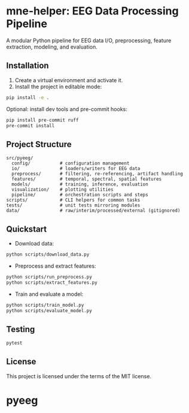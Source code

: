 # mne-helper: EEG Data Processing Pipeline

A modular Python pipeline for EEG data I/O, preprocessing, feature extraction, modeling, and evaluation. 

## Installation

1. Create a virtual environment and activate it.
2. Install the project in editable mode:

```bash
pip install -e .
```

Optional: install dev tools and pre-commit hooks:

```bash
pip install pre-commit ruff
pre-commit install
```

## Project Structure

```
src/pyeeg/
  config/           # configuration management
  io/               # loaders/writers for EEG data
  preprocess/       # filtering, re-referencing, artifact handling
  features/         # temporal, spectral, spatial features
  models/           # training, inference, evaluation
  visualization/    # plotting utilities
  pipeline/         # orchestration scripts and steps
scripts/            # CLI helpers for common tasks
tests/              # unit tests mirroring modules
data/               # raw/interim/processed/external (gitignored)
```

## Quickstart

- Download data:
```bash
python scripts/download_data.py
```

- Preprocess and extract features:
```bash
python scripts/run_preprocess.py
python scripts/extract_features.py
```

- Train and evaluate a model:
```bash
python scripts/train_model.py
python scripts/evaluate_model.py
```

## Testing

```bash
pytest
```

## License

This project is licensed under the terms of the MIT license.

# pyeeg
